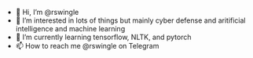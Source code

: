 - 👋 Hi, I’m @rswingle
- 👀 I’m interested in lots of things but mainly cyber defense and aritificial intelligence and machine learning
- 🌱 I’m currently learning tensorflow, NLTK, and pytorch
- 📫 How to reach me @rswingle on Telegram

<!---
rswingle/rswingle is a ✨ special ✨ repository because its `README.md` (this file) appears on your GitHub profile.
You can click the Preview link to take a look at your changes.
--->
